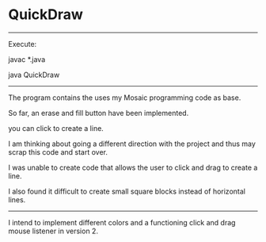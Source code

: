 # QuickDraw

______________

Execute:

javac *.java

java QuickDraw

______________

The program contains the uses my Mosaic programming code as base.

So far, an erase and fill button have been implemented.

you can click to create a line.

I am thinking about going a different direction with the project and thus may scrap this code and start over.

I was unable to create code that allows the user to click and drag to create a line.

I also found it difficult to create small square blocks instead of horizontal lines.

______________

I intend to implement different colors and a functioning click and drag mouse listener in version 2.

